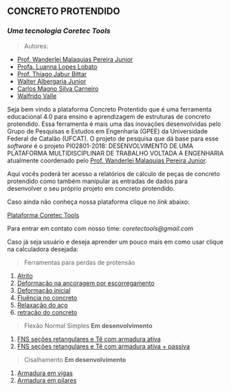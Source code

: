 ## CONCRETO PROTENDIDO
### _Uma tecnologia Coretec Tools_

> Autores:
- [Prof. Wanderlei Malaquias Pereira Junior](http://lattes.cnpq.br/2268506213083114)
- [Profa. Luanna Lopes Lobato](http://lattes.cnpq.br/4980327889869289)
- [Prof. Thiago Jabur Bittar](http://lattes.cnpq.br/9281027127027716)
- [Walter Albergaria Junior]()
- [Carlos Magno Silva Carneiro]()
- [Walfrido Valle]()

Seja bem vindo a plataforma Concreto Protentido que é uma ferramenta educacional 4.0 para ensino e aprendizagem de estruturas de concreto protendido. Essa ferramenta é mais uma das inovações desenvolvidas pelo Grupo de Pesquisas e Estudos em Engenharia (GPEE) da Universidade Federal de Catalão (UFCAT). O projeto de pesquisa que dá base para esse _software_ é o projeto PI02801-2018: DESENVOLVIMENTO DE UMA PLATAFORMA MULTIDISCIPLINAR DE TRABALHO VOLTADA A ENGENHARIA atualmente coordenado pelo [Prof. Wanderlei Malaquias Pereira Junior](http://lattes.cnpq.br/2268506213083114). 

Aqui vocês poderá ter acesso a relatórios de cálculo de peças de concreto protendido como também manipular as entradas de dados para desenvolver o seu próprio projeto em concreto protendido.

Caso ainda não conheça nossa plataforma clique no _link_ abaixo:

[Plataforma Coretec Tools](www.coretectools.com.br)

Para entrar em contato com nosso time: _coretectools@gmail.com_

Caso já seja usuário e deseja aprender um pouco mais em como usar clique na calculadora desejada:

> Ferramentas para perdas de protensão
1. [Atrito](https://coretectools.github.io/CT-Concreto-Protendido/atrito.html)
2. [Deformação na ancoragem por escorregamento]() 
3. [Deformação inicial]()
4. [Fluência no concreto]()
5. [Relaxação do aço]()
6. [retração do concreto]()

> Flexão Normal Simples **Em desenvolvimento**
1. [FNS seções retangulares e Tê com armadura ativa]()
2. [FNS seções retangulares e Tê com armadura ativa + passiva]()

> Cisalhamento **Em desenvolvimento**
1. [Armadura em vigas]()
2. [Armadura em pilares]()

